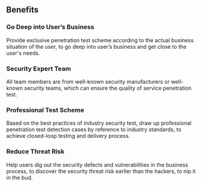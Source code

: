 ## Benefits

### Go Deep into User’s Business
 Provide exclusive penetration test scheme according to the actual business situation of the user, to go deep into user’s business and get close to the user's needs.

### Security Expert Team

 All team members are from well-known security manufacturers or well-known security teams, which can ensure the quality of service penetration test.

### Professional Test Scheme

 Based on the best practices of industry security test, draw up professional penetration test detection cases by reference to industry standards, to achieve closed-loop testing and delivery process.

### Reduce Threat Risk

  Help users dig out the security defects and vulnerabilities in the business process, to discover the security threat risk earlier than the hackers, to nip it in the bud.
